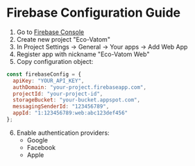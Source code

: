 # Firebase Configuration Guide

1. Go to [Firebase Console](https://console.firebase.google.com/)
2. Create new project "Eco-Vatom"
3. In Project Settings → General → Your apps → Add Web App
4. Register app with nickname "Eco-Vatom Web"
5. Copy configuration object:

```js
const firebaseConfig = {
  apiKey: "YOUR_API_KEY",
  authDomain: "your-project.firebaseapp.com",
  projectId: "your-project-id",
  storageBucket: "your-bucket.appspot.com",
  messagingSenderId: "123456789",
  appId: "1:123456789:web:abc123def456"
};
```

6. Enable authentication providers:
   - Google
   - Facebook
   - Apple
